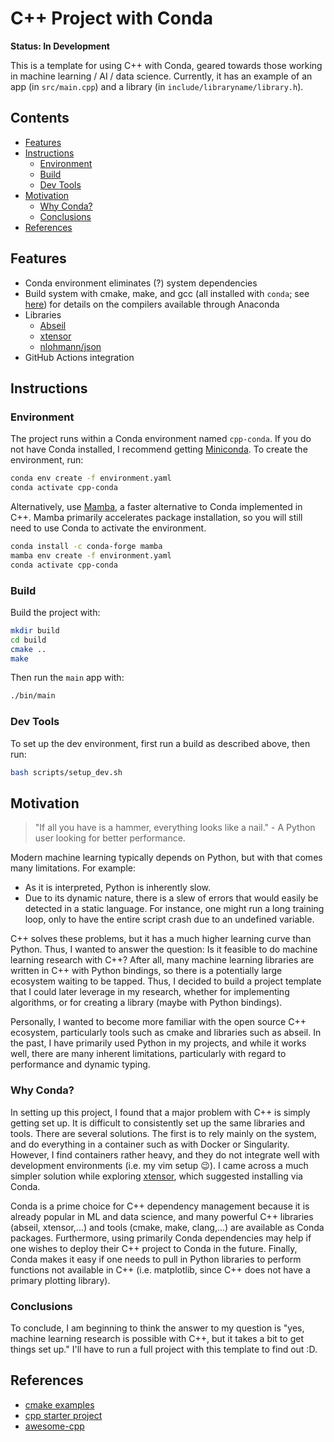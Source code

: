 # C++ Project with Conda

**Status: In Development**

This is a template for using C++ with Conda, geared towards those working in
machine learning / AI / data science. Currently, it has an example of an app (in
`src/main.cpp`) and a library (in `include/libraryname/library.h`).

## Contents

<!-- vim-markdown-toc GFM -->

* [Features](#features)
* [Instructions](#instructions)
  * [Environment](#environment)
  * [Build](#build)
  * [Dev Tools](#dev-tools)
* [Motivation](#motivation)
  * [Why Conda?](#why-conda)
  * [Conclusions](#conclusions)
* [References](#references)

<!-- vim-markdown-toc -->

## Features

- Conda environment eliminates (?) system dependencies
- Build system with cmake, make, and gcc (all installed with `conda`; see
  [here](https://docs.conda.io/projects/conda-build/en/latest/resources/compiler-tools.html))
  for details on the compilers available through Anaconda
- Libraries
  - [Abseil](https://abseil.io)
  - [xtensor](https://xtensor.readthedocs.io/en/latest/)
  - [nlohmann/json](https://github.com/nlohmann/json#serialization--deserialization)
- GitHub Actions integration

## Instructions

### Environment

The project runs within a Conda environment named `cpp-conda`. If you do not
have Conda installed, I recommend getting
[Miniconda](https://docs.conda.io/en/latest/miniconda.html). To create the
environment, run:

```bash
conda env create -f environment.yaml
conda activate cpp-conda
```

Alternatively, use [Mamba](https://github.com/mamba-org/mamba), a faster
alternative to Conda implemented in C++. Mamba primarily accelerates package
installation, so you will still need to use Conda to activate the environment.

```bash
conda install -c conda-forge mamba
mamba env create -f environment.yaml
conda activate cpp-conda
```

### Build

Build the project with:

```bash
mkdir build
cd build
cmake ..
make
```

Then run the `main` app with:

```bash
./bin/main
```

### Dev Tools

To set up the dev environment, first run a build as described above, then run:

```bash
bash scripts/setup_dev.sh
```

## Motivation

> "If all you have is a hammer, everything looks like a nail." - A Python user
> looking for better performance.

Modern machine learning typically depends on Python, but with that comes many
limitations. For example:

- As it is interpreted, Python is inherently slow.
- Due to its dynamic nature, there is a slew of errors that would easily be
  detected in a static language. For instance, one might run a long training
  loop, only to have the entire script crash due to an undefined variable.

C++ solves these problems, but it has a much higher learning curve than Python.
Thus, I wanted to answer the question: Is it feasible to do machine learning
research with C++? After all, many machine learning libraries are written in C++
with Python bindings, so there is a potentially large ecosystem waiting to be
tapped. Thus, I decided to build a project template that I could later leverage
in my research, whether for implementing algorithms, or for creating a library
(maybe with Python bindings).

Personally, I wanted to become more familiar with the open source C++ ecosystem,
particularly tools such as cmake and libraries such as abseil. In the past, I
have primarily used Python in my projects, and while it works well, there are
many inherent limitations, particularly with regard to performance and dynamic
typing.

### Why Conda?

In setting up this project, I found that a major problem with C++ is simply
getting set up. It is difficult to consistently set up the same libraries and
tools. There are several solutions. The first is to rely mainly on the system,
and do everything in a container such as with Docker or Singularity. However, I
find containers rather heavy, and they do not integrate well with development
environments (i.e. my vim setup :wink:). I came across a much simpler solution
while exploring
[xtensor](https://xtensor.readthedocs.io/en/latest/installation.html), which
suggested installing via Conda.

Conda is a prime choice for C++ dependency management because it is already
popular in ML and data science, and many powerful C++ libraries (abseil,
xtensor,...) and tools (cmake, make, clang,...) are available as Conda packages.
Furthermore, using primarily Conda dependencies may help if one wishes to deploy
their C++ project to Conda in the future. Finally, Conda makes it easy if one
needs to pull in Python libraries to perform functions not available in C++
(i.e. matplotlib, since C++ does not have a primary plotting library).

### Conclusions

To conclude, I am beginning to think the answer to my question is "yes, machine
learning research is possible with C++, but it takes a bit to get things set
up." I'll have to run a full project with this template to find out :D.

## References

- [cmake examples](https://github.com/ttroy50/cmake-examples)
- [cpp starter project](https://github.com/lefticus/cpp_starter_project)
- [awesome-cpp](https://github.com/fffaraz/awesome-cpp#artificial-intelligence)
